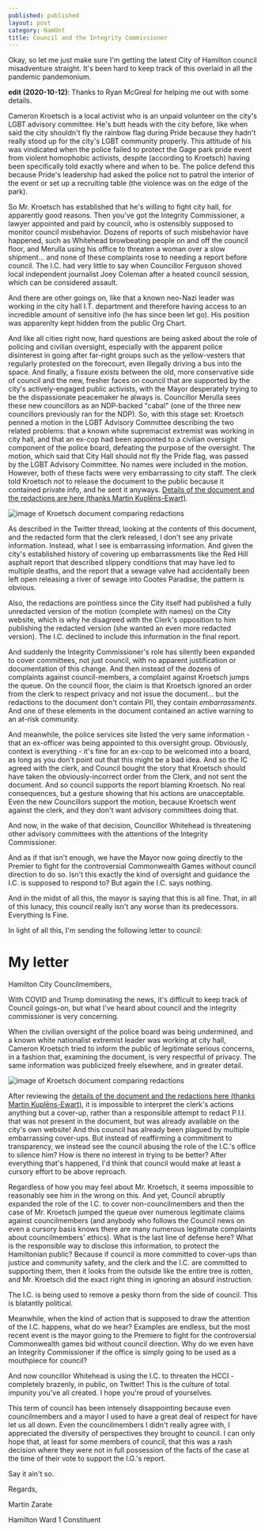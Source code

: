 ```yaml
---
published: published
layout: post
category: HamOnt
title: Council and the Integrity Commissioner
---
```


Okay, so let me just make sure I'm getting the latest City of Hamilton council
misadventure straight.  It's been hard to keep track of this overlaid in all the
pandemic pandemonium.  

**edit (2020-10-12)**: Thanks to Ryan McGreal for helping me out with some details.

Cameron Kroetsch is a local activist who is an unpaid volunteer on the city's
LGBT advisory committee.  He's butt heads with the city before, like when said
the city shouldn't fly the rainbow flag during Pride because they hadn't really
stood up for the city's LGBT community properly. This attitude of his was
vindicated when the police failed to protect the Gage park pride event from
violent homophobic activists, despite (according to Kroetsch) having been
specifically told exactly where and when to be.  The police defend this because
Pride's leadership had asked the police not to patrol the interior of the event
or set up a recruiting table (the violence was on the edge of the park).

<!--excerpt-->

So Mr. Kroetsch has established that he's willing to fight city hall, for
apparently good reasons. Then you've got the Integrity Commissioner, a lawyer
appointed and paid by council, who is ostensibly supposed to monitor council
misbehavior.  Dozens of reports of such misbehavior have happened, such as
Whitehead browbeating people on and off the council floor, and Merulla using his
office to threaten a woman over a slow shipment... and none of these complaints
rose to needing a report before council.  The I.C. had very little to say when
Councillor Ferguson shoved local independent journalist Joey Coleman after a
heated council session, which can be considered assault.

And there are other goings on, like that a known neo-Nazi leader was working in
the city hall I.T. department and therefore having access to an incredible
amount of sensitive info (he has since been let go).  His position was
apparenlty kept hidden from the public Org Chart.

And like all cities right now, hard questions are being asked about the role of
policing and civilian oversight, especially with the apparent police disinterest
in going after far-right groups such as the yellow-vesters that regularly
protested on the forecourt, even illegally driving a bus into the space. And
finally, a fissure exists between the old, more conservative side of council and
the new, fresher faces on council that are supported by the city's
actively-engaged public activists, with the Mayor desperately trying to be the
dispassionate peacemaker he always is.  Councillor Merulla sees these new
councillors as an NDP-backed "cabal" (one of the three new councillors
previously ran for the NDP). So, with this stage set: Kroetsch penned a motion
in the LGBT Advisory Committee describing the two related problems: that a known
white supremacist extremist was working in city hall, and that an ex-cop had
been appointed to a civilian oversight component of the police board, defeating
the purpose of the oversight.  The motion, which said that City Hall should not
fly the Pride flag, was passed by the LGBT Advisory Committee.  No names were
included in the motion. However, both of these facts were very embarrassing to
city staff. The clerk told Kroetsch *not* to release the document to the public
because it contained private info, and he sent it anyways. [Details of the
document and the redactions are here (thanks Martin
Kuplēns-Ewart)](https://twitter.com/mkuplens/status/1311673941790949378).

![image of Kroetsch document comparing redactions](/images/2020-10-10-integrity-commissioner/Kroetsch-letter-censored-and-original.jpg)

As described in the Twitter thread, looking at the contents of this document, and
the redacted form that the clerk released, I don't see any private information.
Instead, what I see is embarrassing information.  And given the city's
established history of covering up embarrassments like the Red Hill asphalt
report that described slippery conditions that may have led to multiple deaths,
and the report that a sewage valve had accidentally been left open releasing
a river of sewage into Cootes Paradise, the pattern is obvious.

Also, the redactions are pointless since the City itself had published a fully
unredacted version of the motion (complete with names) on the City website,
which is why he disagreed with the Clerk's opposition to him publishing the
redacted version (she wanted an even more redacted version). The I.C. declined to
include this information in the final report.

And suddenly the Integrity Commissioner's role has silently been expanded to
cover committees, not just council, with no apparent justification or
documentation of this change.  And then instead of the dozens of complaints
against council-members, a complaint against Kroetsch jumps the queue.  On the
council floor, the claim is that Kroetsch ignored an order from the clerk to
respect privacy and not issue the document... but the redactions to the document
don't contain PII, they contain *embarrassments*.  And one of these elements in
the document contained an active warning to an at-risk community.

And meanwhile, the police services site listed the very same information - that
an ex-officer was being appointed to this oversight group.  Obviously, context
is everything - it's fine for an ex-cop to be welcomed into a board, as long as
you don't point out that this might be a bad idea. And so the IC agreed with the
clerk, and Council bought the story that Kroetsch should have taken the
obviously-incorrect order from the Clerk, and not sent the document.  And so
council supports the report blaming Kroetsch.  No real consequences, but a
gesture showing that his actions are unacceptable.  Even the new Councillors
support the motion, because Kroetsch went against the clerk, and they don't want
advisory committees doing that.

And now, in the wake of that decision, Councillor Whitehead is threatening other
advisory committees with the attentions of the Integrity Commissioner.

And as if that isn't enough, we have the Mayor now going directly to the
Premier to fight for the controversial Commonwealth Games without council
direction to do so.  Isn't this exactly the kind of oversight and guidance the
I.C. is supposed to respond to?  But again the I.C. says nothing.

And in the midst of all this, the mayor is saying that this is all fine.  That,
in all of this lunacy, this council really isn't any worse than its
predecessors.  Everything Is Fine.

In light of all this, I'm sending the following letter to council:

# My letter

Hamilton City Councilmembers,

With COVID and Trump dominating the news, it's difficult to keep track of
Council goings-on, but what I've heard about council and the integrity
commissioner is very concerning.

When the civilian oversight of the police board was being undermined, and a
known white nationalist extremist leader was working at city hall, Cameron
Kroetsch tried to inform the public of legitimate serious concerns, in a fashion
that, examining the document, is very respectful of privacy. The same
information was publicized freely elsewhere, and in greater detail.

![image of Kroetsch document comparing redactions](/images/2020-10-10-integrity-commissioner/Kroetsch-letter-censored-and-original.jpg)

After reviewing the [details of the document and the redactions here (thanks
Martin Kuplēns-Ewart)](https://twitter.com/mkuplens/status/1311673941790949378),
it is impossible to interpret the clerk's actions anything but a cover-up,
rather than a responsible attempt to redact P.I.I. that was not present in the
document, but was already available on the city's own website! And this council
has already been plagued by multiple embarrassing cover-ups. But instead of
reaffirming a commitment to transparency, we instead see the council abusing the
role of the I.C.'s office to silence him? How is there no interest in trying to
be better? After everything that's happened, I'd think that council would make
at least a cursory effort to be above reproach.

Regardless of how you may feel about Mr. Kroetsch, it seems impossible to
reasonably see him in the wrong on this. And yet, Council abruptly expanded the
role of the I.C. to cover non-councilmembers and then the case of Mr. Kroetsch
jumped the queue over numerous legitimate claims against councilmembers (and
anybody who follows the Council news on even a cursory basis knows there are
many numerous legitimate complaints about councilmembers' ethics). What is the
last line of defense here? What is the responsible way to disclose this
information, to protect the Hamiltonian public? Because if council is more
committed to cover-ups than justice and community safety, and the clerk and the
I.C. are committed to supporting them, then it looks from the outside like the
entire tree is rotten, and Mr. Kroetsch did the exact right thing in ignoring an
absurd instruction.

The I.C. is being used to remove a pesky thorn from the side of council. This is
blatantly political.

Meanwhile, when the kind of action that is supposed to draw the attention of the
I.C. happens, what do we hear? Examples are endless, but the most recent event
is the mayor going to the Premiere to fight for the controversial Commonwealth
games bid without council direction. Why do we even have an Integrity
Commissioner if the office is simply going to be used as a mouthpiece for
council?

And now councillor Whitehead is using the I.C. to threaten the HCCI - completely
brazenly, in public, on Twitter! This is the culture of total impunity you've
all created. I hope you're proud of yourselves.

This term of council has been intensely disappointing because even
councilmembers and a mayor I used to have a great deal of respect for have let
us all down. Even the councilmembers I didn't really agree with, I appreciated
the diversity of perspectives they brought to council. I can only hope that, at
least for some members of council, that this was a rash decision where they were
not in full possession of the facts of the case at the time of their vote to
support the I.G.'s report.

Say it ain't so.

Regards,

Martin Zarate

Hamilton Ward 1 Constituent